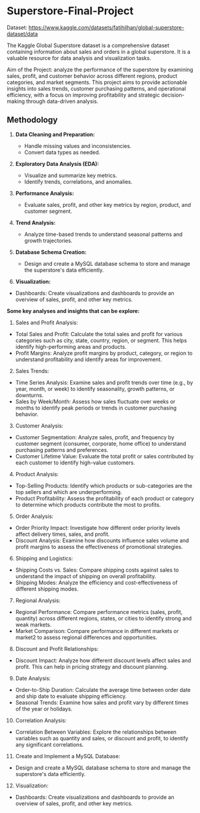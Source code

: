 # Superstore-Final-Project

Dataset: https://www.kaggle.com/datasets/fatihilhan/global-superstore-dataset/data 

The Kaggle Global Superstore dataset is a comprehensive dataset containing information about sales and orders in a global superstore. It is a valuable resource for data analysis and visualization tasks.

Aim of the Project: analyze the performance of the superstore by examining sales, profit, and customer behavior across different regions, product categories, and market segments. This project aims to provide actionable insights into sales trends, customer purchasing patterns, and operational efficiency, with a focus on improving profitability and strategic decision-making through data-driven analysis.

## Methodology

1. **Data Cleaning and Preparation:**
   - Handle missing values and inconsistencies.
   - Convert data types as needed.

2. **Exploratory Data Analysis (EDA):**
   - Visualize and summarize key metrics.
   - Identify trends, correlations, and anomalies.

3. **Performance Analysis:**
   - Evaluate sales, profit, and other key metrics by region, product, and customer segment.

4. **Trend Analysis:**
   - Analyze time-based trends to understand seasonal patterns and growth trajectories.

6. **Database Schema Creation:**
   - Design and create a MySQL database schema to store and manage the superstore's data efficiently.
  
7. **Visualization:**
  - Dashboards: Create visualizations and dashboards to provide an overview of sales, profit, and other key metrics. 



**Some key analyses and insights that can be explore:**

1. Sales and Profit Analysis:
- Total Sales and Profit: Calculate the total sales and profit for various categories such as city, state, country, region, or segment. This helps identify high-performing areas and products.
- Profit Margins: Analyze profit margins by product, category, or region to understand profitability and identify areas for improvement.

2. Sales Trends:
- Time Series Analysis: Examine sales and profit trends over time (e.g., by year, month, or week) to identify seasonality, growth patterns, or downturns.
- Sales by Week/Month: Assess how sales fluctuate over weeks or months to identify peak periods or trends in customer purchasing behavior.

3. Customer Analysis:
- Customer Segmentation: Analyze sales, profit, and frequency by customer segment (consumer, corporate, home office) to understand purchasing patterns and preferences.
- Customer Lifetime Value: Evaluate the total profit or sales contributed by each customer to identify high-value customers.

4. Product Analysis:
- Top-Selling Products: Identify which products or sub-categories are the top sellers and which are underperforming.
- Product Profitability: Assess the profitability of each product or category to determine which products contribute the most to profits.

5. Order Analysis:
- Order Priority Impact: Investigate how different order priority levels affect delivery times, sales, and profit.
- Discount Analysis: Examine how discounts influence sales volume and profit margins to assess the effectiveness of promotional strategies.

6. Shipping and Logistics:
- Shipping Costs vs. Sales: Compare shipping costs against sales to understand the impact of shipping on overall profitability.
- Shipping Modes: Analyze the efficiency and cost-effectiveness of different shipping modes.

7. Regional Analysis:
- Regional Performance: Compare performance metrics (sales, profit, quantity) across different regions, states, or cities to identify strong and weak markets.
- Market Comparison: Compare performance in different markets or market2 to assess regional differences and opportunities.

8. Discount and Profit Relationships:
- Discount Impact: Analyze how different discount levels affect sales and profit. This can help in pricing strategy and discount planning.

9. Date Analysis:
- Order-to-Ship Duration: Calculate the average time between order date and ship date to evaluate shipping efficiency.
- Seasonal Trends: Examine how sales and profit vary by different times of the year or holidays.

10. Correlation Analysis:
- Correlation Between Variables: Explore the relationships between variables such as quantity and sales, or discount and profit, to identify any significant correlations.

11. Create and Implement a MySQL Database:
- Design and create a MySQL database schema to store and manage the superstore's data efficiently.

12. Visualization:
- Dashboards: Create visualizations and dashboards to provide an overview of sales, profit, and other key metrics. 
